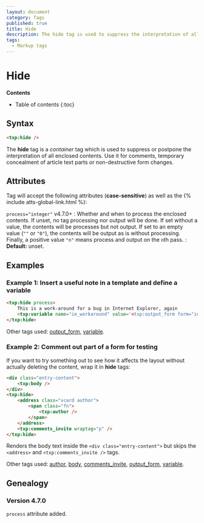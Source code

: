 ```yaml
---
layout: document
category: Tags
published: true
title: Hide
description: The hide tag is used to suppress the interpretation of all enclosed contents.
tags:
  - Markup tags
---
```


# Hide

**Contents**

* Table of contents
{:toc}

## Syntax

~~~ html
<txp:hide />
~~~

The **hide** tag is a *container* tag which is used to suppress or postpone the interpretation of all enclosed contents. Use it for comments, temporary concealment of article text parts or non-destructive form changes.

## Attributes

Tag will accept the following attributes (**case-sensitive**) as well as the {% include atts-global-link.html %}:

`process="integer"` <span class="footnote warning">v4.7.0+</span>
: Whether and when to process the enclosed contents. If unset, no tag processing nor output will be done. If set without a value, the contents will be processes but not output. If set to an empty value (`""` or `"0"`), the contents will be output as is without processing. Finally, a positive value `"n"` means process and output on the `n`th pass.
: **Default:** unset.

## Examples

### Example 1: Insert a useful note in a template and define a variable

~~~ html
<txp:hide process>
    This is a work-around for a bug in Internet Explorer, again
    <txp:variable name="ie_workaround" value='<txp:output_form form="ie_workaround" />' />
</txp:hide>
~~~

Other tags used: [output_form](/tags/output_form), [variable](/tags/variable).

### Example 2: Comment out part of a form for testing

If you want to try something out to see how it affects the layout without actually deleting the content, wrap it in **hide** tags:

~~~ html
<div class="entry-content">
    <txp:body />
</div>
<txp:hide>
    <address class="vcard author">
        <span class="fn">
            <txp:author />
        </span>
    </address>
    <txp:comments_invite wraptag="p" />
</txp:hide>
~~~

Renders the body text inside the `<div class="entry-content">` but skips the `<address>` and `<txp:comments_invite />` tags.

Other tags used: [author](/tags/author), [body](/tags/body), [comments_invite](/tags/comments_invite), [output_form](/tags/output_form), [variable](/tags/variable).

## Genealogy

### Version 4.7.0

`process` attribute added.
